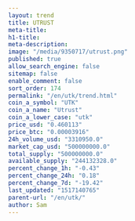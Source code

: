 ```yaml
---
layout: trend
title: UTRUST
meta-title: 
h1-title: 
meta-description: 
image: "/media/9350717/utrust.png"
published: true
allow_search_engine: false
sitemap: false
enable_comment: false
sort_order: 174
permalink: "/en/utk/trend.html"
coin_a_symbol: "UTK"
coin_a_name: "Utrust"
coin_a_lower_case: "utk"
price_usd: "0.460113"
price_btc: "0.00003916"
24h_volume_usd: "3310950.0"
market_cap_usd: "500000000.0"
total_supply: "500000000.0"
available_supply: "244132328.0"
percent_change_1h: "-0.43"
percent_change_24h: "0.18"
percent_change_7d: "-19.42"
last_updated: "1517140765"
parent-url: "/en/utk/"
author: Sam
---
```


